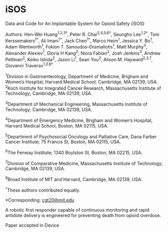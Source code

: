 # iSOS
Data and Code for An Implantable System for Opioid Safety (iSOS)

Authors: Hen-Wei Huang<sup>1,2,3†</sup>, Peter R. Chai<sup>2,4,5,6†</sup>, Seungho Lee<sup>1,2†</sup>, Tom Kerssemakers<sup>1†</sup>, Ali Imani<sup>1†</sup>, Jack Chen<sup>1†</sup>, Marco Heim<sup>1</sup>, Jessica Y. Bo<sup>1</sup>, Adam Wentworth<sup>1</sup>, Fokion T. Sanoudos–Dramaliotis<sup>1</sup>, Matt Murphy<sup>3</sup>, Alexander Alexiev<sup>1</sup>, Gloria H Kang<sup>2</sup>, Niora Fabian<sup>2</sup>, Josh Jenkins<sup>3</sup>, Andrew Pettinari<sup>2</sup>, Keiko Ishida<sup>2</sup>, Jason Li<sup>1</sup>, Sean You<sup>2</sup>, Alison M. Hayward<sup>2,3,7</sup>, Giovanni Traverso<sup>1,3,8†</sup>

<sup>1</sup>Division in Gastroenterology, Department of Medicine, Brigham and Women’s Hospital, Harvard Medical School; Cambridge, MA 02139, USA.
<sup>2</sup>Koch Institute for Integrated Cancer Research, Massachusetts Institute of Technology; Cambridge, MA 02139, USA.

<sup>3</sup>Department of Mechanical Engineering, Massachusetts Institute of Technology; Cambridge, MA 02139, USA.

<sup>4</sup>Department of Emergency Medicine, Brigham and Women’s Hospital, Harvard Medical School, Boston, MA 02115, USA.

<sup>5</sup>Department of Psychosocial Oncology and Palliative Care, Dana Farber Cancer Institute; 75 Francis St, Boston, MA 02115, USA.

<sup>6</sup>The Fenway Institute; 1340 Boylston St, Boston, MA 02215, USA.

<sup>7</sup>Division of Comparative Medicine, Massachusetts Institute of Technology; Cambridge, MA 02139, USA.

<sup>8</sup>Broad Institute of MIT and Harvard, Cambridge, MA 02139, USA.

<sup>†</sup>These authors contributed equally.

*Corresponding: cgt20@mit.edu

A robotic first responder capable of continuous monitoring and rapid antidote delivery is engineered for preventing death from opioid overdose.

Paper accepted in Device

